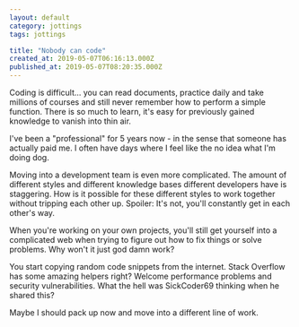 ```yaml
---
layout: default
category: jottings
tags: jottings

title: "Nobody can code"
created_at: 2019-05-07T06:16:13.000Z
published_at: 2019-05-07T08:20:35.000Z
---
```

Coding is difficult... you can read documents, practice daily and take millions of courses and still never remember how to perform a simple function. There is so much to learn, it's easy for previously gained knowledge to vanish into thin air.

I've been a "professional" for 5 years now - in the sense that someone has actually paid me. I often have days where I feel like the no idea what I'm doing dog.

Moving into a development team is even more complicated. The amount of different styles and different knowledge bases different developers have is staggering. How is it possible for these different styles to work together without tripping each other up. Spoiler: It's not, you'll constantly get in each other's way.

When you're working on your own projects, you'll still get yourself into a complicated web when trying to figure out how to fix things or solve problems. Why won't it just god damn work?

You start copying random code snippets from the internet. Stack Overflow has some amazing helpers right? Welcome performance problems and security vulnerabilities. What the hell was SickCoder69 thinking when he shared this?

Maybe I should pack up now and move into a different line of work.
